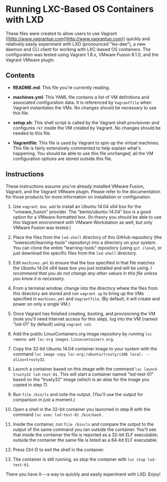 # Running LXC-Based OS Containers with LXD

These files were created to allow users to use Vagrant ([http://www.vagrantup.com](http://www.vagrantup.com)) quickly and relatively easily experiment with LXD (pronounced "lex-dee"), a new daemon and CLI client for working with LXC-based OS containers. The configuration was tested using Vagrant 1.8.x, VMware Fusion 8.1.0, and the Vagrant VMware plugin.

## Contents

* **README.md**: This file you're currently reading.

* **machines.yml**: This YAML file contains a list of VM definitions and associated configuration data. It is referenced by `Vagrantfile` when Vagrant instantiates the VMs. No changes should be necessary to use this file.

* **setup.sh**: This shell script is called by the Vagrant shell provisioner and configures `rkt` inside the VM created by Vagrant. No changes should be needed to this file.

* **Vagrantfile**: This file is used by Vagrant to spin up the virtual machines. This file is fairly extensively commented to help explain what's happening. You should be able to use this file unchanged; all the VM configuration options are stored outside this file.

## Instructions

These instructions assume you've already installed VMware Fusion, Vagrant, and the Vagrant VMware plugin. Please refer to the documentation for those products for more information on installation or configuration.

1. Use `vagrant box add` to install an Ubuntu 14.04 x64 box for the "vmware_fusion" provider. The "bento/ubuntu-14.04" box is a good option for a VMware-formatted box. (In theory you should be able to use this Vagrant environment with VMware Workstation as well, but only VMware Fusion was tested.)

2. Place the files from the `lxd-shell` directory of this GitHub repository (the "lowescott/learning-tools" repository) into a directory on your system. You can clone the entire "learning-tools" repository (using `git clone`), or just download the specific files from the `lxd-shell` directory.

3. Edit `machines.yml` to ensure that the box specified in that file matches the Ubuntu 14.04 x64 base box you just installed and will be using. _I recommend that you do not change any other values in this file unless you know it is necessary._

4. From a terminal window, change into the directory where the files from this directory are stored and run `vagrant up` to bring up the VMs specified in `machines.yml` and `Vagrantfile`. (By default, it will create and power on only a single VM.)

5. Once Vagrant has finished creating, booting, and provisioning the VM (note you'll need Internet access for this step), log into the VM (named "lxd-01" by default) using `vagrant ssh`.

6. Add the public LinuxContainers.org image repository by running `lxc remote add lxc-org images.linuxcontainers.org`.

7. Copy the 32-bit Ubuntu 14.04 container image to your system with the command `lxc image copy lxc-org:/ubuntu/trusty/i386 local: --alias=trusty32`.

8. Launch a container based on this image with the command `lxc launch trusty32 lxd-test-01`. This will start a container named "lxd-test-01" based on the "trusty32" image (which is an alias for the image you copied in step 7).

9. Run `file /bin/ls` and note the output. (You'll use the output for comparison in just a moment.)

10. Open a shell in the 32-bit container you launched in step 8 with the command `lxc exec lxd-test-01 /bin/bash`.

11. Inside the container, run `file /bin/ls` and compare the output to the output of the same command you ran outside the container. You'll see that inside the container the file is reported as a 32-bit ELF executable; outside the container the same file is listed as a 64-bit ELF executable.

12. Press Ctrl-D to exit the shell in the container.

13. The container is still running, so stop the container with `lxc stop lxd-test-01`.

There you have it---a way to quickly and easily experiment with LXD. Enjoy!
